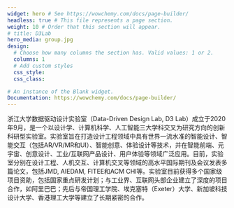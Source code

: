 ```yaml
---
widget: hero # See https://wowchemy.com/docs/page-builder/
headless: true # This file represents a page section.
weight: 10 # Order that this section will appear.
# title: D3Lab
hero_media: group.jpg
design:
  # Choose how many columns the section has. Valid values: 1 or 2.
  columns: 1
  # Add custom styles
  css_style:
  css_class:

# An instance of the Blank widget.
Documentation: https://wowchemy.com/docs/page-builder/
---
```

浙江大学数据驱动设计实验室（Data-Driven Design Lab, D3 Lab）成立于2020年9月，是一个以设计学、计算机科学、人工智能三大学科交叉为研究方向的创新科研型实验室。实验室旨在打造设计工程领域中具有世界一流水准的智能设计、智能交互（包括AR/VR/MR和UI）、智能创意、体验设计等技术，并在智能前端、元宇宙、创意设计、工业/互联网产品设计、用户体验等领域广泛应用。目前，实验室分别在设计工程、人机交互、计算机交叉等领域的高水平国际期刊及会议发表多篇论文，包括JMD, AIEDAM, FITEE和ACM CHI等。实验室目前获得多个国家级项目资助，包括国家重点研发计划；与工业界、互联网头部企业建立了深度的项目合作，如阿里巴巴；先后与帝国理工学院、埃克塞特（Exeter）大学、新加坡科技设计大学、香港理工大学等建立了长期紧密的合作。
